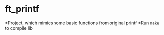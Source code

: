 # ft_printf
*Project, which mimics some basic functions from original printf
*Run ``make`` to compile lib
